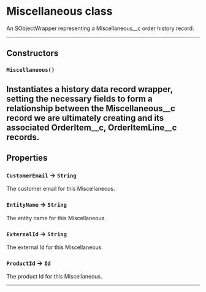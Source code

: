 # Miscellaneous class

An SObjectWrapper representing a Miscellaneous__c order history record.

---
## Constructors
### `Miscellaneous()`

Instantiates a history data record wrapper, setting the necessary fields to form a relationship between the Miscellaneous__c record we are ultimately creating and its associated OrderItem__c, OrderItemLine__c records.
---
## Properties

### `CustomerEmail` → `String`

The customer email for this Miscellaneous.

### `EntityName` → `String`

The entity name for this Miscellaneous.

### `ExternalId` → `String`

The external Id for this Miscellaneous.

### `ProductId` → `Id`

The product Id for this Miscellaneous.

---
